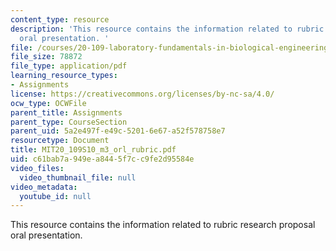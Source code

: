 ```yaml
---
content_type: resource
description: 'This resource contains the information related to rubric research proposal
  oral presentation. '
file: /courses/20-109-laboratory-fundamentals-in-biological-engineering-spring-2010/c61bab7a949ea8445f7cc9fe2d95584e_MIT20_109S10_m3_orl_rubric.pdf
file_size: 78872
file_type: application/pdf
learning_resource_types:
- Assignments
license: https://creativecommons.org/licenses/by-nc-sa/4.0/
ocw_type: OCWFile
parent_title: Assignments
parent_type: CourseSection
parent_uid: 5a2e497f-e49c-5201-6e67-a52f578758e7
resourcetype: Document
title: MIT20_109S10_m3_orl_rubric.pdf
uid: c61bab7a-949e-a844-5f7c-c9fe2d95584e
video_files:
  video_thumbnail_file: null
video_metadata:
  youtube_id: null
---
```

This resource contains the information related to rubric research proposal oral presentation. 